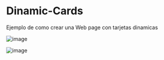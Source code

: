 # Dinamic-Cards
Ejemplo de como crear una Web page con tarjetas dinamicas

![image](https://user-images.githubusercontent.com/68380237/194792580-43075ec0-c4b3-44f2-858d-0b73c582dc4d.png)

![image](https://user-images.githubusercontent.com/68380237/194959287-03e94791-e7c1-4720-9ca1-f3e8bd7e1161.png)


